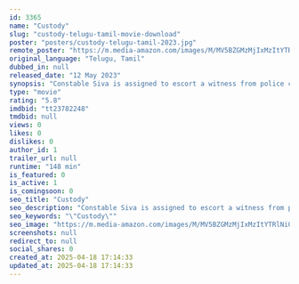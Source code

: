 ```yaml
---
id: 3365
name: "Custody"
slug: "custody-telugu-tamil-movie-download"
poster: "posters/custody-telugu-tamil-2023.jpg"
remote_poster: "https://m.media-amazon.com/images/M/MV5BZGMzMjIxMzItYTRlNi00YWM0LWJjOWYtMWJjODE1OTVlNGIxXkEyXkFqcGc@._V1_SX300.jpg"
original_language: "Telugu, Tamil"
dubbed_in: null
released_date: "12 May 2023"
synopsis: "Constable Siva is assigned to escort a witness from police custody to the courtroom. As a twist in the plot, Siva learns that the entire police department wants the witness dead and starts the real run."
type: "movie"
rating: "5.8"
imdbid: "tt23782248"
tmdbid: null
views: 0
likes: 0
dislikes: 0
author_id: 1
trailer_url: null
runtime: "148 min"
is_featured: 0
is_active: 1
is_comingsoon: 0
seo_title: "Custody"
seo_description: "Constable Siva is assigned to escort a witness from police custody to the courtroom. As a twist in the plot, Siva learns that the entire police department wants the witness dead and starts the real run."
seo_keywords: "\"Custody\""
seo_image: "https://m.media-amazon.com/images/M/MV5BZGMzMjIxMzItYTRlNi00YWM0LWJjOWYtMWJjODE1OTVlNGIxXkEyXkFqcGc@._V1_SX300.jpg"
screenshots: null
redirect_to: null
social_shares: 0
created_at: 2025-04-18 17:14:33
updated_at: 2025-04-18 17:14:33
---
```


